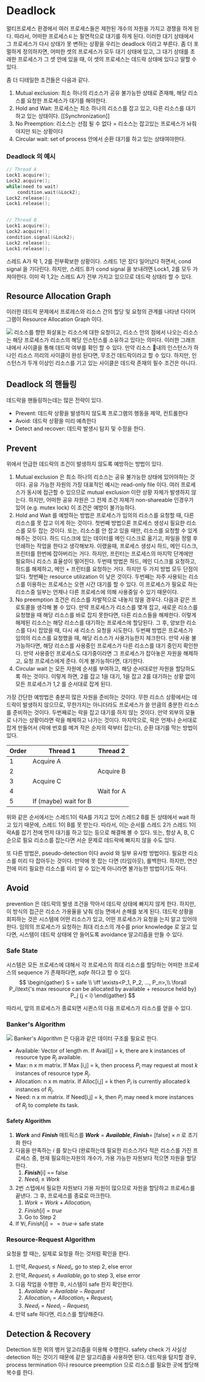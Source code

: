 # Deadlock
멀티프로세스 환경에서 여러 프로세스들은 제한된 개수의 자원을 가지고 경쟁을 하게 된다. 따라서, 어떠한 프로세스ㅌ는 필연적으로 대기를 하게 된다. 이러한 대기 상태에서 그 프로세스가 다시 상태가 못 변하는 상황을 우리는 deadlock 이라고 부른다. 좀 더 포멀하게 정의하자면, 어떠한 셋의 프로세스가 모두 대기 상태에 있고, 그 대기 상태를 초래한 프로세스가 그 셋 안에 있을 때, 이 셋의 프로세스는 데드락 상태에 있다고 말할 수 있다. 

좀 더 디테일한 조건들은 다음과 같다. 
1. Mutual exclusion: 최소 하나의 리소스가 공유 불가능한 상태로 존재해, 해당 리소스를 요청한 프로세스가 대기를 해야한다. 
2. Hold and Wait: 프로세스는 최소 하나의 리소스를 잡고 있고, 다른 리소스를 대기하고 있는 상태이다. [[Synchronization]]
3. No Preemption: 리소스는 선점 될 수 없다 = 리소스는 잡고있는 프로세스가 놔줘야지만 되는 상황이다
4. Circular wait: set of process 안에서 순환 대기를 하고 있는 상태여야한다. 

### Deadlock 의 예시
```c
// Thread A 
Lock1.acquire();
Lock2.acquire(); 
while(need to wait)
	condition.wait(&Lock2); 
Lock2.release();
Lock1.release();


// Thread B  
Lock1.acquire(); 
Lock2.acquire(); 
condition.signal(&Lock2); 
Lock2.release(); 
Lock1.release();
```
스레드 A가 락 1, 2를 전부확보한 상황이다. 스레드 1은 잤다 일어났다 하면서, cond signal 을 기다린다. 하지만, 스레드 B가 cond signal 을 보내려면 Lock1, 2를 모두 가져야한다. 이미 락 1,2는 스레드 A가 전부 가지고 있으므로 데드락 상태라 할 수 있다. 

## Resource Allocation Graph
이러한 데드락 문제에서 프로레스와 리소스 간의 할당 및 요청의 관계를 나타낸 다이어그램이 Resource Allocation Graph 이다. 

![](images/57f5ec2759e83513763003e6893d99a1.png)
리소스를 향한 화살표는 리소스에 대한 요청이고, 리소스 안의 점에서 나오는 리소스는 해당 프로세스가 리소스의 해당 인스턴스를 소유하고 있다는 의미다. 이러한 그래프 내에서 사이클을 통해 데드락 여부를 확인 할 수 있다. 만약 리소스 내의 인스턴스가 하나인 리소스 끼리의 사이클이 완성 된다면, 무조건 데드락이라고 할 수 있다. 하지만, 인스턴스가 두개 이상인 리소스를 기고 있는 사이클은 데드락 존재의 필수 조건은 아니다. 


## Deadlock 의 핸들링
데드락을 핸들링하는데는 많은 전략이 있다. 
- Prevent: 데드락 상황을 발생하지 않도록 프로그램의 행동을 제약, 컨트롤한다
- Avoid: 데드락 상황을 미리 예측한다
- Detect and recover: 데드락 발생시 탐지 및 수정을 한다. 

## Prevent
위에서 언급한 데드락의 조건이 발생하지 않도록 예방하는 방법이 있다. 
1. Mutual exclusion 은 최소 하나의 리소스는 공유 불가능한 상태에 있어야하는 것이다. 공유 가능한 자원의 가장 대표적인 예시는 read-only file 이다. 여러 프로세스가 동시에 접근할 수 있으므로 mutual exclusion 이란 상황 자체가 발생하지 않는다. 하지만, 어떠한 공유 자원은 그 전제 조건 자체가 non-shareable 인경우가 있어 (e.g. mutex lock) 이 조건은 예방이 불가능하다. 
2. Hold and Wait 를 예방하는 방법은 프로세스가 임의의 리소스를 요청할 때, 다른 리소스를 못 잡고 이게 하는 것이다. 첫번째 방법으론 프로세스 생성시 필요한 리소스를 모두 잡는 것이다. 또는, 리소스를 안 잡고 있을 때만, 리소스를 요청할 수 있게 해주는 것이다. 하드 디스크에 있는 데이터를 메인 디스크로 옮기고, 파일을 정렬 후 인쇄하는 작업을 한다고 생각해보자. 이랬을때, 프로세스 생성시 하드, 메인 디스크, 프린터를 한번에 잡아버리는 거다. 하지만, 프린터는 프로세스의 마지막 단계에만 필요하니 리소스 효율성이 떨어진다. 두번때 방법은 하드, 메인 디스크를 요청하고, 하드를 해제하고, 메인 + 프린터를 요청하는 거다. 하지만 두 가지 방법 모두 단점이 있다. 첫번째는 resource utilization 이 낮은 것이다. 두번째는 자주 사용되는 리소스를 이용하는 프로세스는 오랜 시간 대기를 할 수 있다. 이 프로세스가 필요로 하는 리소스중 일부는 언제나 다른 프로세스에 의해 사용중일 수 있기 때문이다. 
3. No preemption 조건은 리소스를 자발적으로 내놓지 않을 경우다. 다음과 같은 프로토콜을 생각해 볼 수 있다. 만약 프로세스가 리소스를 몇개 잡고, 새로운 리소스를 요청했을 때 해당 리소스를 바로 잡지 못한다면, 다른 리소스들을 해제한다. 이렇게 해제된 리소스는 해당 리소스를 대기하는 프로세스에 할당된다. 그 후, 양보한 리소스를 다시 잡았을 때, 다시 새 리소스 요청을 시도한다. 두번째 방법은 프로세스가 임의의 리소스를 요청했을 때, 해당 리소스가 사용가능한지 체크한다. 만약 사용 불가능하다면, 해당 리소스를 사용중인 프로세스가 다른 리소스를 대기 중인지 확인한다. 만약 사용중인 프로세스도 대기중이라면 그 프로세스가 잡아놓은 자원을 해제하고, 요청 프로세스에게 준다. 이게 불가능하다면, 대기한다. 
4. Circular wait 는 모든 자원에 순서를 부여하고, 해당 순서대로만 자원을 할당하도록 하는 것이다. 이렇게 하면, 2를 잡고 1을 대기, 1을 잡고 2를 대기하는 상황 없이 모든 프로세스가 1,2 를 순서대로 잡게 된다. 

가장 간단한 예방법은 충분히 많은 자원을 준비하는 것이다. 무한 리소스 상황에서는 데드락이 발생하지 않으므로, 무한가지는 아니더라도 프로세스가 쓸 만큼의 충분한 리소스를 준비하는 것이다. 두번째로는 락을 잡고 대기를 하지 않는 것이다. 만약 외부의 모듈로 나가는 상황이라면 락을 해제하고 나가는 것이다. 마지막으로, 락은 언제나 순서대로 잡게 만들어서 (락에 번호를 메겨 작은 순자의 락부터 잡는다), 순환 대기를 막는 방법이 있다. 

| Order | Thread 1              | Thread 2   |
| ----- | --------------------- | ---------- |
| 1     | Acquire A             |            |
| 2     |                       | Acquire B  |
| 3     | Acquire C             |            |
| 4     |                       | Wait for A |
| 5     | If (maybe) wait for B |            |

위와 같은 순서에서는 스레드1이 락A를 가지고 있어 스레드2 B를 든 상태에서 wait 하고 있기 때문에, 스레드 1이 B를 못 받는다. 따라서, 이는 순서를 스레드 2가 스레드 1이 락A를 잡기 전에 먼저 대기를 하고 있는 등으로 해결해 볼 수 있다. 또는, 항상 A, B, C 순으로 필요 리소스를 잡는다면 서순 문제로 데드락에 빠지지 않을 수도 있다. 

또 다른 방법은, pseudo-detection 이다 avoid 와 일부 유사항 방법이다. 필요한 리소스를 미리 다 잡아두는 것이다. 만약에 못 잡는 다면 (타임아웃), 롤백한다. 하지만, 연산 전에 미리 필요한 리소스를 미리 알 수 있는게 아니라면 불가능한 방법이기도 하다. 

## Avoid
prevention 은 데드락의 발생 조건을 막아서 데드락 상태에 빠지지 않게 한다. 하지만, 이 방식의 접근은 리소스 가용율을 낮춰 성능 면에서 손해를 보게 된다. 데드락 상황을 회피하는 것은 시스템에 어떤 리소스가 있고, 어떤 프로세스가 요청을 는지 알고 있어야한다. 임의의 프로세스가 요청하는 최대 리소스의 개수를 prior knowledge 로 알고 있다면, 시스템이 데드락 상태에 안 들어도록 avoidance 알고리즘을 만들 수 있다. 

### Safe State
시스템은 모든 프로세스에 대해서 각 프로세스의 최대 리소스를 할당하는 어떠한 프로세스의 sequence 가 존재하다면, *safe* 하다고 할 수 있다. 
$$
\begin{gather}
S = safe \\
\iff \exists<P_1, P_2, ..., P_n>,\\ \forall P_i\text{'s max resource can be allocated by available + resource held by} P_j (j < i)
\end{gather}
$$

따라서, 앞의 프로세스가 종료되면 시퀸스의 다음 프로세스가 리소스를 얻을 수 있다. 

### Banker's Algorithm
![](images/4d111b8de1c9d2168e5205c952526c37.png)
Banker's Algorithm 은 다음과 같은 데이터 구조를 필요로 한다. 
- Available: Vector of length m. If Avail\[j] = k, there are k instances of resource type $R_j$ available.
- Max: n x m matrix. If Max \[i,j] = k, then process $P_i$ may request at most $k$ instances of resource type $R_j$.  
- Allocation: n x m matrix. If Alloc\[i,j] = k then $P_i$ is currently allocated k instances of $R_j$.  
- Need: n x m matrix. If Need\[i,j] = k, then $P_i$ may need k more instances of $R_j$ to complete its task.
#### Safety Algorithm
1. ***Work*** and ***Finish*** 매트릭스를 ***Work*** = ***Available***, ***Finish***= \[false] $\times$ $n$ 로 초기화 한다
2. 다음을 만족하는 $i$ 를 찾는다 (완료하는데 필요한 리소스가다 적은 리소스를 가진 프로세스 중, 현재 필요하는자원의 개수가, 가용 가능한 자원보다 적으면 자원을 할당한다. 
	1. ***Finish***\[i] == false 
	2. $Need_i \leq Work$ 
3. 2번 스텝에서 필요한 자원보다 가용 자원이 많으므로 자원을 할당하고 프로세스를 끝낸다. 그 후, 프로세스를 종료로 마크한다. 
	1. $Work = Work + Allocation_i$
	2. $Finish[i] = true$
	3. Go to Step 2
4. If $\forall i, Finish[i]== true \rightarrow$ safe state

### Resource-Request Algorithm
요청을 할 때는, 실제로 요청을 하는 것처럼 확인을 한다. 
1. 만약, $Request_i \leq Need_i$, go to step 2, else error
2. 만약, $Request_i \leq Available_i$ go to step 3, else error
3. 다음 작업을 수행한 후, 시스템이 safe 한지 확인한다. 
	1. $Available = Available - Request$
	2. $Allocation_i = Allocation_i + Request_i$
	3. $Need_i = Need_i - Request_i$
4. 만약 safe 하다면, 리소스를 할당해준다. 

## Detection & Recovery
Detection 또한 위의 뱅커 알고리즘을 이용해 수행한다. safety check 가 사실상 detection 하는 것이기 때문에 같은 알고리즘을 사용하면 된다. 데드락을 탐지할 경우, process termination 이나 resource preemption 으로 리소스를 필요한 곳에 할당해 복수를 한다. 